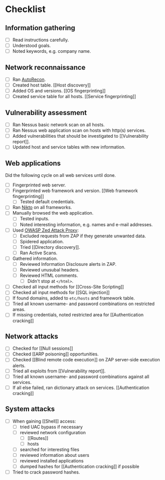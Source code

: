 # Checklist

## Information gathering

- [ ] Read instructions carefully.
- [ ] Understood goals.
- [ ] Noted keywords, e.g. company name.

## Network reconnaissance

- [ ] Ran [AutoRecon](https://github.com/Tib3rius/AutoRecon).
- [ ] Created host table. [[Host discovery]]
- [ ] Added OS and versions. [[OS fingerprinting]]
- [ ] Created service table for all hosts. [[Service fingerprinting]]

## Vulnerability assessment

- [ ] Ran Nessus basic network scan on all hosts.
- [ ] Ran Nessus web application scan on hosts with http(s) services.
- [ ] Added vulnerabilities that should be investigated to [[Vulnerability report]].
- [ ] Updated host and service tables with new information.

## Web applications
Did the following cycle on all web services until done.

- [ ] Fingerprinted web server.
- [ ] Fingerprinted web framework and version. [[Web framework fingerprinting]]
	- [ ] Tested default credentials.
- [ ] Ran [Nikto](https://github.com/sullo/nikto) on all frameworks.
- [ ] Manually browsed the web application.
	- [ ] Tested inputs.
	- [ ] Noted interesting information, e.g. names and e-mail addresses.
- [ ] Used [OWASP Zed Attack Proxy](https://www.google.com/search?client=firefox-b-e&q=github+owasp+zap):
	- [ ] Excluded requests from ZAP if they generate unwanted data.
	- [ ] Spidered application.
	- [ ] Tried [[Directory discovery]].
	- [ ] Ran Active Scans.
- [ ] Gathered information.
	- [ ] Reviewed Information Disclosure alerts in ZAP.
	- [ ] Reviewed unusubal headers.
	- [ ] Reviewed HTML comments.
		- [ ] Didn't stop at `</html>`.
- [ ] Checked all input methods for [[Cross-Site Scripting]]
- [ ] Checked all input methods for [[SQL injection]]
- [ ] If found domains, added to `etc/hosts` and framework table.
- [ ] Tried all known username- and password combinations on restricted areas.
- [ ] If missing credentials, noted restricted area for [[Authentication cracking]]

## Network attacks

- [ ] Checked for [[Null sessions]]
- [ ] Checked [[ARP poisoning]] opportunities.
- [ ] Checked [[Blind remote code execution]] on ZAP server-side execution alerts.
- [ ] Tried all exploits from [[Vulnerability report]].
- [ ] Tried all known username- and password combinations against all services.
- [ ] If all else failed, ran dictionary attack on services. [[Authentication cracking]]

## System attacks

- [ ] When gaining [[Shell]] access:
	- [ ] tried UAC bypass if necessary
	- [ ] reviewed network configuration
		- [ ] [[Routes]]
		- [ ] hosts
	- [ ] searched for interesting files
	- [ ] reviewed information about users
	- [ ] reviewed installed applications
	- [ ] dumped hashes for [[Authentication cracking]] if possible
- [ ] Tried to crack password hashes.